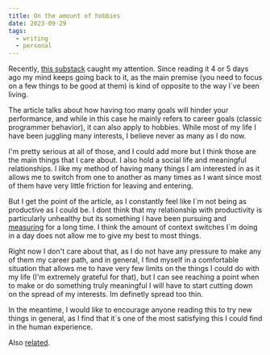 ```yaml
---
title: On the amount of hobbies
date: 2023-09-29
tags: 
  - writing
  - personal
---
```


Recently, [this substack](https://goodreason.substack.com/p/an-infinity-of-choices) caught my attention. Since reading it 4 or 5 days ago my mind keeps going back to it, as the main premise (you need to focus on a few things to be good at them) is kind of opposite to the way I´ve been living. 

The article talks about how having too many goals will hinder your performance, and while in this case he mainly refers to career goals (classic programmer behavior), it can also apply to hobbies. While most of my life I have been juggling many interests, I believe never as many as I do now.

I'm pretty serious at all of those, and I could add more but I think those are the main things that I care about. I also hold a social life and meaningful relationships. I like my method of having many things I am interested in as it allows me to switch from one to another as many times as I want since most of them have very little friction for leaving and entering. 

But I get the point of the article, as I constantly feel like I´m not being as productive as I could be. I dont think that my relationship with productivity is particularly unhealthy but its something I have been pursuing and [measuring](https://19182.bearblog.dev/what-i-learned-traking-my-time-for-6-months/) for a long time. I think the amount of context switches I´m doing in a day does not allow me to give my best to most things.

Right now I don't care about that, as I do not have any pressure to make any of them my career path, and in general, I find myself in a comfortable situation that allows me to have very few limits on the things I could do with my life (I'm extremely grateful for that), but I can see reaching a point when to make or do something truly meaningful I will have to start cutting down on the spread of my interests. Im definetly spread too thin.

In the meantime, I would like to encourage anyone reading this to try new things in general, as I find that it´s one of the most satisfying this I could find in the human experience. 

Also [related](https://fs.blog/circle-of-competence/).